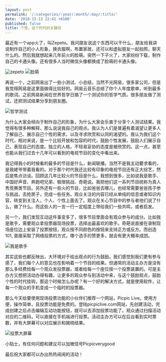 ```yaml
---
layout: post
permalink: '/:categories/:year/:month/:day/:title/'
date: '2018-12-13 22:42 +0100'
published: false
title: 个性，这个时代的关键词
---
```

最近有一个app火了，叫Zepeto。我问朋友说这个东西可以干什么，朋友给我讲说制作自己的小人形象，换衣服啊，布置家居，还可以和虚拟朋友一起拍照，聊天什么的。然后我就想起来几年前火的脸萌。突然一下子火了，大家纷纷下载，制作自己的卡通头像。还有很多人当时微信头像都换成了脸萌的卡通头像。

![zepeto]({{site.baseurl}}/uploads/unnamed.png)
![脸萌]({{site.baseurl}}/uploads/20140610085747766.png)

再说一个，之前网易出了一些小测试、小总结，当然不光网易，很多家公司，但是我觉得网易是这里面做得比较好的。网易云音乐总结了你个人年度歌单，听到最多的歌词。之前网易新闻在世界哲学日搞了一个测试你的哲学气质。很多朋友做了测试，还把测试结果分享到朋友圈。

![哲学测试]({{site.baseurl}}/uploads/images.jpeg)

为什么大家会倾向于制作自己的形象，为什么大家会乐衷于分享个人测试结果。我觉得有很多种解释，那么说说我自己的观点。我认为人们是普遍有着渴望让更多人了解自己、展示自己个性的需求，以及寻求欣赏和认同的渴望的。我认为我们这个时代，相对来说，是一个比较开放和包容的时代，鼓励个性发展，鼓励人们展示自己，表现自己的态度。独立的人格，不轻易妥协的态度是被欣赏的。这一点，甚至也能从我们过去十几年可以看到的电视节目的变化中看出来。

我记得我小的时候看的最多的节目是什么，新闻联播。当然不是我主动要求看的，是我姥爷带着我看的。对于那个时代我还比较有印象的电视节目还有正大综艺，然后是焦点访谈。回顾这几年比较火的节目是什么，我想到很多，比如说我是歌手、中国好声音、奔跑吧兄弟、极限挑战、奇葩说。我把他们这一系列节目统称为真人秀竞赛类节目。另外还有一些火的节目，比如爸爸去哪儿，也经常需要爸爸孩子参与挑战，去抢房子，完成一些任务。观众关注的内容已经从单纯的信息或者知识内容，转变到关注人，个人、个性上面去了。观众在关心节目中的参与者他们说了什么，做了什么。而这些人的一言一行一定程度上带给我们一些共鸣，或者启发。

另一个，我们发现互动这件事变多了，很多节目里面会有观众参与的成分。比如我是歌手，需要观众拿投票器现场投票，选择出最喜欢的歌手。奇葩说直接在录制现场座位边上安装了投票按钮，观众按不同颜色的按钮来支持正方或反方。而创造101, 直接采取了网络投票的方式，哪个选手的赞更多，就会有更大概率成团。

![我是歌手]({{site.baseurl}}/uploads/24572562726_28df97a0bc_b.jpg)

其实这些也都反映出，大环境对于给出观点的行为鼓励。我们感觉到我们更有参与感了，我们每个人的意见也在影响着一个节目的结果。但通常的活动主办方是没有那么多经费给每一个观众发投票器，或者给每一个座位按一个投票装置的。可是主办方又想把活动办得有趣，让更多的观众参与到活动中来，与这个鼓励观点，鼓励个性的时代挂钩，那这个时候怎么办呢？有一个好的解决方式，就是使用软件，让每一个观众的手机变成一个临时的投票器。

那么今天给要使用现场投票功能的小伙伴们推荐一个网站，Picpic Live。使用方便，操作简单，且投票功能是免费的。登陆picpiclive.com网站，先创建活动，完成创建之后点击编辑互动功能按钮，就可以去添加投票功能了。观众通过扫描活动对应的二维码，可以直接在手机端进行投票。活动主办方可以在后台看到实时票数，并有大屏幕可以对应展示和揭晓结果。

![投票大屏幕]({{site.baseurl}}/uploads/Vote_Screen_CN@0.45x.54238d5d13b91352bafa664499c1e0d2.bltast.png)

小贴士，有任何问题和建议可以加微信号Picpicverygood

最后祝大家都可以办出热热闹闹的活动！
